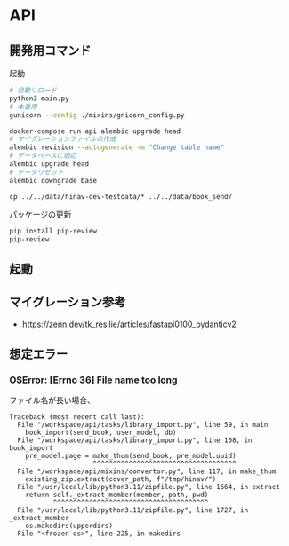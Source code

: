 # API

## 開発用コマンド

起動

```bash
# 自動リロード
python3 main.py
# 本番用
gunicorn --config ./mixins/gnicorn_config.py 
```


```bash
docker-compose run api alembic upgrade head
# マイグレーションファイルの作成
alembic revision --autogenerate -m "Change table name"
# データベースに適応
alembic upgrade head
# データリセット
alembic downgrade base
```

```
cp ../../data/hinav-dev-testdata/* ../../data/book_send/
```

パッケージの更新

```bash
pip install pip-review
pip-review
```

## 起動



## マイグレーション参考

- https://zenn.dev/tk_resilie/articles/fastapi0100_pydanticv2

## 想定エラー

### OSError: [Errno 36] File name too long

ファイル名が長い場合、

```
Traceback (most recent call last):
  File "/workspace/api/tasks/library_import.py", line 59, in main
    book_import(send_book, user_model, db)
  File "/workspace/api/tasks/library_import.py", line 108, in book_import
    pre_model.page = make_thum(send_book, pre_model.uuid)
                     ^^^^^^^^^^^^^^^^^^^^^^^^^^^^^^^^^^^^
  File "/workspace/api/mixins/convertor.py", line 117, in make_thum
    existing_zip.extract(cover_path, f"/tmp/hinav/")
  File "/usr/local/lib/python3.11/zipfile.py", line 1664, in extract
    return self._extract_member(member, path, pwd)
           ^^^^^^^^^^^^^^^^^^^^^^^^^^^^^^^^^^^^^^^
  File "/usr/local/lib/python3.11/zipfile.py", line 1727, in _extract_member
    os.makedirs(upperdirs)
  File "<frozen os>", line 225, in makedirs
```